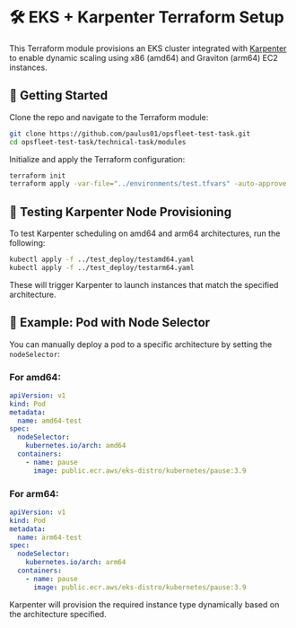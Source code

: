 # 🛠️ EKS + Karpenter Terraform Setup

This Terraform module provisions an EKS cluster integrated with [Karpenter](https://karpenter.sh/) to enable dynamic scaling using x86 (amd64) and Graviton (arm64) EC2 instances.

## 🚀 Getting Started

Clone the repo and navigate to the Terraform module:

```bash
git clone https://github.com/paulus01/opsfleet-test-task.git
cd opsfleet-test-task/technical-task/modules
```

Initialize and apply the Terraform configuration:

```bash
terraform init
terraform apply -var-file="../environments/test.tfvars" -auto-approve
```

## 🧪 Testing Karpenter Node Provisioning

To test Karpenter scheduling on amd64 and arm64 architectures, run the following:

```bash
kubectl apply -f ../test_deploy/testamd64.yaml
kubectl apply -f ../test_deploy/testarm64.yaml
```

These will trigger Karpenter to launch instances that match the specified architecture.

## 🧵 Example: Pod with Node Selector

You can manually deploy a pod to a specific architecture by setting the `nodeSelector`:

### For **amd64**:

```yaml
apiVersion: v1
kind: Pod
metadata:
  name: amd64-test
spec:
  nodeSelector:
    kubernetes.io/arch: amd64
  containers:
    - name: pause
      image: public.ecr.aws/eks-distro/kubernetes/pause:3.9
```

### For **arm64**:

```yaml
apiVersion: v1
kind: Pod
metadata:
  name: arm64-test
spec:
  nodeSelector:
    kubernetes.io/arch: arm64
  containers:
    - name: pause
      image: public.ecr.aws/eks-distro/kubernetes/pause:3.9
```

Karpenter will provision the required instance type dynamically based on the architecture specified.